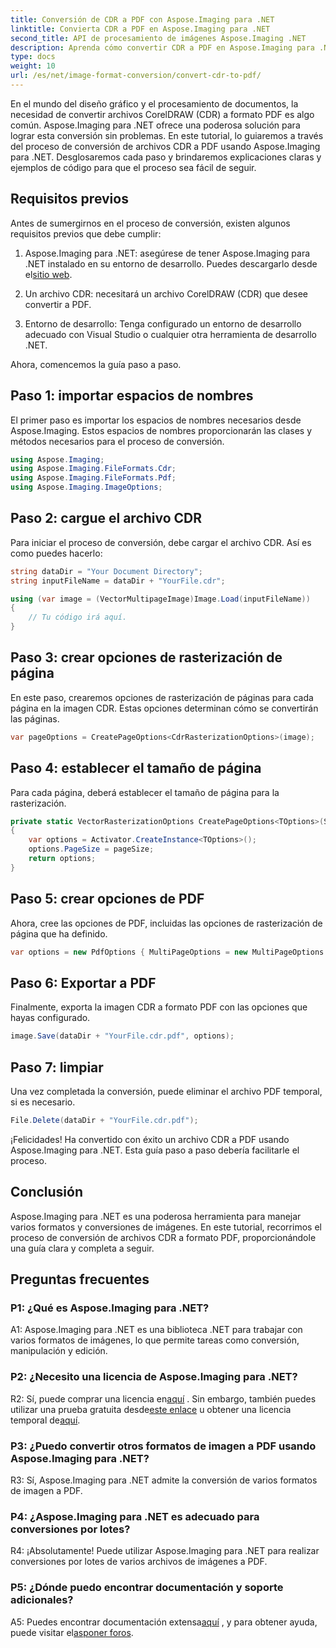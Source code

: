 ```yaml
---
title: Conversión de CDR a PDF con Aspose.Imaging para .NET
linktitle: Convierta CDR a PDF en Aspose.Imaging para .NET
second_title: API de procesamiento de imágenes Aspose.Imaging .NET
description: Aprenda cómo convertir CDR a PDF en Aspose.Imaging para .NET. Una guía paso a paso para conversiones perfectas.
type: docs
weight: 10
url: /es/net/image-format-conversion/convert-cdr-to-pdf/
---
```

En el mundo del diseño gráfico y el procesamiento de documentos, la necesidad de convertir archivos CorelDRAW (CDR) a formato PDF es algo común. Aspose.Imaging para .NET ofrece una poderosa solución para lograr esta conversión sin problemas. En este tutorial, lo guiaremos a través del proceso de conversión de archivos CDR a PDF usando Aspose.Imaging para .NET. Desglosaremos cada paso y brindaremos explicaciones claras y ejemplos de código para que el proceso sea fácil de seguir.

## Requisitos previos

Antes de sumergirnos en el proceso de conversión, existen algunos requisitos previos que debe cumplir:

1.  Aspose.Imaging para .NET: asegúrese de tener Aspose.Imaging para .NET instalado en su entorno de desarrollo. Puedes descargarlo desde el[sitio web](https://releases.aspose.com/imaging/net/).

2. Un archivo CDR: necesitará un archivo CorelDRAW (CDR) que desee convertir a PDF.

3. Entorno de desarrollo: Tenga configurado un entorno de desarrollo adecuado con Visual Studio o cualquier otra herramienta de desarrollo .NET.

Ahora, comencemos la guía paso a paso.

## Paso 1: importar espacios de nombres

El primer paso es importar los espacios de nombres necesarios desde Aspose.Imaging. Estos espacios de nombres proporcionarán las clases y métodos necesarios para el proceso de conversión.

```csharp
using Aspose.Imaging;
using Aspose.Imaging.FileFormats.Cdr;
using Aspose.Imaging.FileFormats.Pdf;
using Aspose.Imaging.ImageOptions;
```

## Paso 2: cargue el archivo CDR

Para iniciar el proceso de conversión, debe cargar el archivo CDR. Así es como puedes hacerlo:

```csharp
string dataDir = "Your Document Directory";
string inputFileName = dataDir + "YourFile.cdr";

using (var image = (VectorMultipageImage)Image.Load(inputFileName))
{
    // Tu código irá aquí.
}
```

## Paso 3: crear opciones de rasterización de página

En este paso, crearemos opciones de rasterización de páginas para cada página en la imagen CDR. Estas opciones determinan cómo se convertirán las páginas.

```csharp
var pageOptions = CreatePageOptions<CdrRasterizationOptions>(image);
```

## Paso 4: establecer el tamaño de página

Para cada página, deberá establecer el tamaño de página para la rasterización.

```csharp
private static VectorRasterizationOptions CreatePageOptions<TOptions>(Size pageSize) where TOptions : VectorRasterizationOptions
{
    var options = Activator.CreateInstance<TOptions>();
    options.PageSize = pageSize;
    return options;
}
```

## Paso 5: crear opciones de PDF

Ahora, cree las opciones de PDF, incluidas las opciones de rasterización de página que ha definido.

```csharp
var options = new PdfOptions { MultiPageOptions = new MultiPageOptions { PageRasterizationOptions = pageOptions } };
```

## Paso 6: Exportar a PDF

Finalmente, exporta la imagen CDR a formato PDF con las opciones que hayas configurado.

```csharp
image.Save(dataDir + "YourFile.cdr.pdf", options);
```

## Paso 7: limpiar

Una vez completada la conversión, puede eliminar el archivo PDF temporal, si es necesario.

```csharp
File.Delete(dataDir + "YourFile.cdr.pdf");
```

¡Felicidades! Ha convertido con éxito un archivo CDR a PDF usando Aspose.Imaging para .NET. Esta guía paso a paso debería facilitarle el proceso.

## Conclusión

Aspose.Imaging para .NET es una poderosa herramienta para manejar varios formatos y conversiones de imágenes. En este tutorial, recorrimos el proceso de conversión de archivos CDR a formato PDF, proporcionándole una guía clara y completa a seguir.

## Preguntas frecuentes

### P1: ¿Qué es Aspose.Imaging para .NET?

A1: Aspose.Imaging para .NET es una biblioteca .NET para trabajar con varios formatos de imágenes, lo que permite tareas como conversión, manipulación y edición.

### P2: ¿Necesito una licencia de Aspose.Imaging para .NET?

 R2: Sí, puede comprar una licencia en[aquí](https://purchase.aspose.com/buy) . Sin embargo, también puedes utilizar una prueba gratuita desde[este enlace](https://releases.aspose.com/) u obtener una licencia temporal de[aquí](https://purchase.aspose.com/temporary-license/).

### P3: ¿Puedo convertir otros formatos de imagen a PDF usando Aspose.Imaging para .NET?

R3: Sí, Aspose.Imaging para .NET admite la conversión de varios formatos de imagen a PDF.

### P4: ¿Aspose.Imaging para .NET es adecuado para conversiones por lotes?

R4: ¡Absolutamente! Puede utilizar Aspose.Imaging para .NET para realizar conversiones por lotes de varios archivos de imágenes a PDF.

### P5: ¿Dónde puedo encontrar documentación y soporte adicionales?

 A5: Puedes encontrar documentación extensa[aquí](https://reference.aspose.com/imaging/net/) , y para obtener ayuda, puede visitar el[asponer foros](https://forum.aspose.com/).